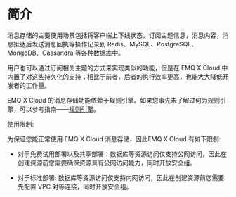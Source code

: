 # 简介

消息存储的主要使用场景包括将客户端上下线状态，订阅主题信息，消息内容，消息抵达后发送消息回执等操作记录到 Redis、MySQL、PostgreSQL、MongoDB、Cassandra 等各种数据库中。

用户也可以通过订阅相关主题的方式来实现类似的功能，但是在 EMQ X Cloud 中内置了对这些持久化的支持；相比于前者，后者的执行效率更高，也能大大降低开发者的工作量。

EMQ X Cloud 的消息存储功能依赖于规则引擎。如果您事先未了解过何为规则引擎，可以参考指南——[规则引擎](../deployments/dashboard/rule_engine/README.md)。

使用限制:

为保证您能正常使用 EMQ X Cloud 消息存储，因此EMQ X Cloud 有如下限制:

- 对于免费试用部署以及共享部署：数据库等资源访问仅支持公网访问，因此在创建资源前您需要确保资源具有公网访问能力，同时开放安全组。

- 对于标准部署: 数据库等资源访问仅支持内网访问，因此在创建资源前您需要先配置 VPC 对等连接，同时开放安全组。